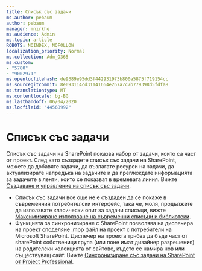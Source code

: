 ```yaml
---
title: Списък със задачи
ms.author: pebaum
author: pebaum
manager: mnirkhe
ms.audience: Admin
ms.topic: article
ROBOTS: NOINDEX, NOFOLLOW
localization_priority: Normal
ms.collection: Adm_O365
ms.custom:
- "5780"
- "9002971"
ms.openlocfilehash: de9389e95dd3f442931973b800a5875f719154cc
ms.sourcegitcommit: 8e093114cd31141664e267a7c7b779398d5fdfa8
ms.translationtype: MT
ms.contentlocale: bg-BG
ms.lasthandoff: 06/04/2020
ms.locfileid: "44568992"
---
```

# <a name="task-list"></a>Списък със задачи

Списък със задачи на SharePoint показва набор от задачи, които са част от проект. След като създадете списък със задачи на SharePoint, можете да добавяте задачи, да възлагате ресурси на задачи, да актуализирате напредъка на задачите и да преглеждате информацията за задачите в ленти, които се показват в времевата линия. Вижте [Създаване и управление на списък със задачи](https://support.microsoft.com/office/466ad207-46fd-4c77-9af1-41bc23cec21a).  

-   Списък със задачи все още не е създаден да се покаже в съвременния потребителски интерфейс, така че, моля, продължете да използвате класически опит за задачи списъци, вижте [Максимизиране използване на съвременни списъци и библиотеки](https://docs.microsoft.com/sharepoint/dev/transform/modernize-userinterface-lists-and-libraries).
-   Функцията за синхронизиране с SharePoint позволява на диспечера на проект споделяне .mpp файл на проект с потребители на Microsoft SharePoint. Диспечер на проекта трябва да бъде част от sharePoint собственици група (или поне имат дизайнер разрешения) на родителски колекцията от сайтове, където се намира нов или съществуващ сайт. Вижте [Синхронизиране със задачи на SharePoint от Project Professional](https://docs.microsoft.com/office/troubleshoot/project/sync-with-tasks-from-project).